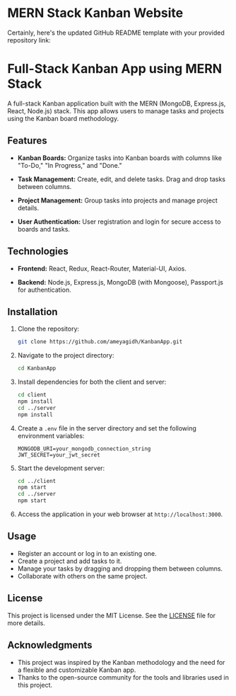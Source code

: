 # MERN Stack Kanban Website

Certainly, here's the updated GitHub README template with your provided repository link:

# Full-Stack Kanban App using MERN Stack

A full-stack Kanban application built with the MERN (MongoDB, Express.js, React, Node.js) stack. This app allows users to manage tasks and projects using the Kanban board methodology.




## Features

- **Kanban Boards:** Organize tasks into Kanban boards with columns like "To-Do," "In Progress," and "Done."

- **Task Management:** Create, edit, and delete tasks. Drag and drop tasks between columns.

- **Project Management:** Group tasks into projects and manage project details.

- **User Authentication:** User registration and login for secure access to boards and tasks.

## Technologies

- **Frontend:** React, Redux, React-Router, Material-UI, Axios.

- **Backend:** Node.js, Express.js, MongoDB (with Mongoose), Passport.js for authentication.

## Installation

1. Clone the repository:

   ```bash
   git clone https://github.com/ameyagidh/KanbanApp.git
   ```

2. Navigate to the project directory:

   ```bash
   cd KanbanApp
   ```

3. Install dependencies for both the client and server:

   ```bash
   cd client
   npm install
   cd ../server
   npm install
   ```

4. Create a `.env` file in the server directory and set the following environment variables:

   ```env
   MONGODB_URI=your_mongodb_connection_string
   JWT_SECRET=your_jwt_secret
   ```

5. Start the development server:

   ```bash
   cd ../client
   npm start
   cd ../server
   npm start
   ```

6. Access the application in your web browser at `http://localhost:3000`.

## Usage

- Register an account or log in to an existing one.
- Create a project and add tasks to it.
- Manage your tasks by dragging and dropping them between columns.
- Collaborate with others on the same project.

## License

This project is licensed under the MIT License. See the [LICENSE](LICENSE) file for more details.

## Acknowledgments

- This project was inspired by the Kanban methodology and the need for a flexible and customizable Kanban app.
- Thanks to the open-source community for the tools and libraries used in this project.

